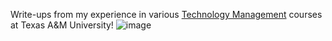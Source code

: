 Write-ups from my experience in various [Technology Management](https://catalog.tamu.edu/undergraduate/course-descriptions/tcmg/) courses at Texas A&M University!
![image](https://user-images.githubusercontent.com/99063625/154530477-5add0071-1690-412f-82d5-2597673a4d04.png)
